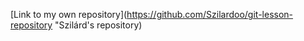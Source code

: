 [Link to my own repository](https://github.com/Szilardoo/git-lesson-repository "Szilárd's repository)
